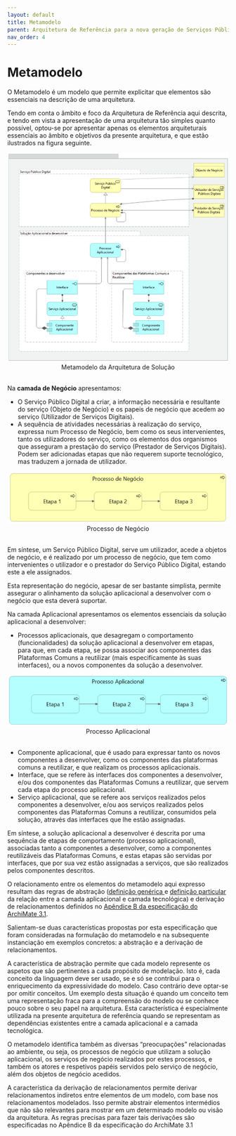 ```yaml
---
layout: default
title: Metamodelo
parent: Arquitetura de Referência para a nova geração de Serviços Públicos Digitais
nav_order: 4
---
```


# Metamodelo

O Metamodelo é um modelo que permite explicitar que elementos são essenciais na descrição de uma arquitetura.

Tendo em conta o âmbito e foco da Arquitetura de Referência aqui descrita, e tendo em vista a apresentação de uma arquitetura tão simples quanto possível, optou-se por apresentar apenas os elementos arquiteturais essenciais ao âmbito e objetivos da presente arquitetura, e que estão ilustrados na figura seguinte.

<div style="text-align: center;">
  <img src="../../assets/images/arq%20ref%20metamodelo.PNG" alt="Metamodelo da Arquitetura de Solução">
  Metamodelo da Arquitetura de Solução
</div>
<br>

Na **camada de Negócio** apresentamos:

* O Serviço Público Digital a criar, a informação necessária e resultante do serviço (Objeto de Negócio) e os papeis de negócio que acedem ao serviço (Utilizador de Serviços Digitais).
* A sequência de atividades necessárias à realização do serviço, expressa num Processo de Negócio, bem como os seus intervenientes, tanto os utilizadores do serviço, como os elementos dos organismos que asseguram a prestação do serviço (Prestador de Serviços Digitais). Podem ser adicionadas etapas que não requerem suporte tecnológico, mas traduzem a jornada de utilizador.

<div style="text-align: center;">
  <img src="../../assets/images/arq%20ref%20fase%201.PNG" alt="Processo de Negócio">
</div>
 <div style="text-align: center;">Processo de Negócio</div>
<br>

Em síntese, um Serviço Público Digital, serve um utilizador, acede a objetos de negócio, e é realizado por um processo de negócio, que tem como intervenientes o utilizador e o prestador do Serviço Público Digital, estando este a ele assignados.&#x20;

Esta representação do negócio, apesar de ser bastante simplista, permite assegurar o alinhamento da solução aplicacional a desenvolver com o negócio que esta deverá suportar.

Na camada Aplicacional apresentamos os elementos essenciais da solução aplicacional a desenvolver:

* Processos aplicacionais, que desagregam o comportamento (funcionalidades) da solução aplicacional a desenvolver em etapas, para que, em cada etapa, se possa associar aos componentes das Plataformas Comuns a reutilizar (mais especificamente às suas interfaces), ou a novos componentes da solução a desenvolver.

<div style="text-align: center;">
  <img src="../../assets/images/arq%20ref%20fase%202.PNG" alt="Processo Aplicacional">
  Processo Aplicacional
</div>
<br>

* Componente aplicacional, que é usado para expressar tanto os novos componentes a desenvolver, como os componentes das plataformas comuns a reutilizar, e que realizam os processos aplicacionais.
* Interface, que se refere às interfaces dos componentes a desenvolver, e/ou dos componentes das Plataformas Comuns a reutilizar, que servem cada etapa do processo aplicacional.
* Serviço aplicacional, que se refere aos serviços realizados pelos componentes a desenvolver, e/ou aos serviços realizados pelos componentes das Plataformas Comuns a reutilizar, consumidos pela solução, através das interfaces que lhe estão assignadas.

Em síntese, a solução aplicacional a desenvolver é descrita por uma sequência de etapas de comportamento (processo aplicacional), associadas tanto a componentes a desenvolver, como a componentes reutilizáveis das Plataformas Comuns, e estas etapas são servidas por interfaces, que por sua vez estão assignadas a serviços, que são realizados pelos componentes descritos.

O relacionamento entre os elementos do metamodelo aqui expresso resultam das regras de abstração ([definição genérica ](https://pubs.opengroup.org/architecture/archimate3-doc/chap03.html#\_Toc10045295)e [definição particular ](https://pubs.opengroup.org/architecture/archimate3-doc/chap12.html#\_Toc10045442)da relação entre a camada aplicacional e camada tecnológica) e derivação de relacionamentos definidos no [Apêndice B da especificação do ArchiMate 3.1](https://pubs.opengroup.org/architecture/archimate3-doc/apdxb.html#\_Toc10045480).

Salientam-se duas características propostas por esta especificação que foram consideradas na formulação do metamodelo e na subsequente instanciação em exemplos concretos: a abstração e a derivação de relacionamentos.&#x20;

A característica de abstração permite que cada modelo represente os aspetos que são pertinentes a cada propósito de modelação. Isto é, cada conceito da linguagem deve ser usado, se e só se contribui para o enriquecimento da expressividade do modelo. Caso contrário deve optar-se por omitir conceitos. Um exemplo desta situação é quando um conceito tem uma representação fraca para a compreensão do modelo ou se conhece pouco sobre o seu papel na arquitetura. Esta característica é especialmente utilizada na presente arquitetura de referência quando se representam as dependências existentes entre a camada aplicacional e a camada tecnológica.&#x20;

O metamodelo identifica também as diversas “preocupações” relacionadas ao ambiente, ou seja, os processos de negócio que utilizam a solução aplicacional, os serviços de negócio realizados por estes processos, e também os atores e respetivos papéis servidos pelo serviço de negócio, além dos objetos de negócio acedidos.&#x20;

A característica da derivação de relacionamentos permite derivar relacionamentos indiretos entre elementos de um modelo, com base nos relacionamentos modelados. Isso permite abstrair elementos intermédios que não são relevantes para mostrar em um determinado modelo ou visão da arquitetura. As regras precisas para fazer tais derivações são especificadas no Apêndice B da especificação do ArchiMate 3.1
